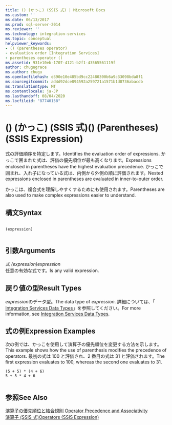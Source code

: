 ```yaml
---
title: () (かっこ) (SSIS 式) | Microsoft Docs
ms.custom: ''
ms.date: 06/13/2017
ms.prod: sql-server-2014
ms.reviewer: ''
ms.technology: integration-services
ms.topic: conceptual
helpviewer_keywords:
- () (parentheses operator)
- evaluation order [Integration Services]
- parentheses operator ()
ms.assetid: 931e10eb-1707-4121-b2f1-43565561119f
author: chugugrace
ms.author: chugu
ms.openlocfilehash: e390e10e485bd9cc22480300b6a9c33098bda8f1
ms.sourcegitcommit: ad4d92dce894592a259721a1571b1d8736abacdb
ms.translationtype: MT
ms.contentlocale: ja-JP
ms.lasthandoff: 08/04/2020
ms.locfileid: "87740158"
---
```

# <a name="-parentheses-ssis-expression"></a><span data-ttu-id="45bdb-102">() (かっこ) (SSIS 式)</span><span class="sxs-lookup"><span data-stu-id="45bdb-102">() (Parentheses) (SSIS Expression)</span></span>
  <span data-ttu-id="45bdb-103">式の評価順序を特定します。</span><span class="sxs-lookup"><span data-stu-id="45bdb-103">Identifies the evaluation order of expressions.</span></span> <span data-ttu-id="45bdb-104">かっこで囲まれた式は、評価の優先順位が最も高くなります。</span><span class="sxs-lookup"><span data-stu-id="45bdb-104">Expressions enclosed in parentheses have the highest evaluation precedence.</span></span> <span data-ttu-id="45bdb-105">かっこで囲まれ、入れ子になっている式は、内側から外側の順に評価されます。</span><span class="sxs-lookup"><span data-stu-id="45bdb-105">Nested expressions enclosed in parentheses are evaluated in inner-to-outer order.</span></span>  
  
 <span data-ttu-id="45bdb-106">かっこは、複合式を理解しやすくするためにも使用されます。</span><span class="sxs-lookup"><span data-stu-id="45bdb-106">Parentheses are also used to make complex expressions easier to understand.</span></span>  
  
## <a name="syntax"></a><span data-ttu-id="45bdb-107">構文</span><span class="sxs-lookup"><span data-stu-id="45bdb-107">Syntax</span></span>  
  
```  
  
(expression)  
  
```  
  
## <a name="arguments"></a><span data-ttu-id="45bdb-108">引数</span><span class="sxs-lookup"><span data-stu-id="45bdb-108">Arguments</span></span>  
 <span data-ttu-id="45bdb-109">*式 (expression)*</span><span class="sxs-lookup"><span data-stu-id="45bdb-109">*expression*</span></span>  
 <span data-ttu-id="45bdb-110">任意の有効な式です。</span><span class="sxs-lookup"><span data-stu-id="45bdb-110">Is any valid expression.</span></span>  
  
## <a name="result-types"></a><span data-ttu-id="45bdb-111">戻り値の型</span><span class="sxs-lookup"><span data-stu-id="45bdb-111">Result Types</span></span>  
 <span data-ttu-id="45bdb-112">*expression*のデータ型。</span><span class="sxs-lookup"><span data-stu-id="45bdb-112">The data type of *expression*.</span></span> <span data-ttu-id="45bdb-113">詳細については、「 [Integration Services Data Types](../data-flow/integration-services-data-types.md)」を参照してください。</span><span class="sxs-lookup"><span data-stu-id="45bdb-113">For more information, see [Integration Services Data Types](../data-flow/integration-services-data-types.md).</span></span>  
  
## <a name="expression-examples"></a><span data-ttu-id="45bdb-114">式の例</span><span class="sxs-lookup"><span data-stu-id="45bdb-114">Expression Examples</span></span>  
 <span data-ttu-id="45bdb-115">次の例では、かっこを使用して演算子の優先順位を変更する方法を示します。</span><span class="sxs-lookup"><span data-stu-id="45bdb-115">This example shows how the use of parenthesis modifies the precedence of operators.</span></span> <span data-ttu-id="45bdb-116">最初の式は 100 と評価され、2 番目の式は 31 と評価されます。</span><span class="sxs-lookup"><span data-stu-id="45bdb-116">The first expression evaluates to 100, whereas the second one evaluates to 31.</span></span>  
  
```  
(5 + 5) * (4 + 6)  
5 + 5 * 4 + 6  
  
```  
  
## <a name="see-also"></a><span data-ttu-id="45bdb-117">参照</span><span class="sxs-lookup"><span data-stu-id="45bdb-117">See Also</span></span>  
 <span data-ttu-id="45bdb-118">[演算子の優先順位と結合規則](operator-precedence-and-associativity.md) </span><span class="sxs-lookup"><span data-stu-id="45bdb-118">[Operator Precedence and Associativity](operator-precedence-and-associativity.md) </span></span>  
 [<span data-ttu-id="45bdb-119">演算子 &#40;SSIS 式&#41;</span><span class="sxs-lookup"><span data-stu-id="45bdb-119">Operators &#40;SSIS Expression&#41;</span></span>](operators-ssis-expression.md)  
  
  
